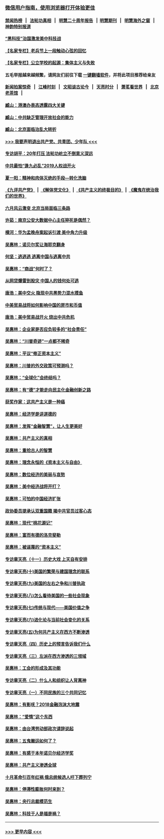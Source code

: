 ### [微信用户指南，使用浏览器打开体验更佳](https://github.com/gfw-breaker/banned-news1/blob/master/indexes/wechat-guide.md?t=0)
#### [禁闻热榜](热点新闻.md?t=0)  &nbsp;&nbsp;|&nbsp;&nbsp; [法轮功真相](https://github.com/gfw-breaker/truth/blob/master/README.md?t=0) &nbsp;&nbsp;|&nbsp;&nbsp; [明慧二十周年报告](https://github.com/gfw-breaker/mh-reports/blob/master/README.md?t=0) &nbsp;&nbsp;|&nbsp;&nbsp;[明慧期刊](https://github.com/gfw-breaker/mh-qikan) &nbsp;&nbsp;|&nbsp;&nbsp; [明慧海外之窗](https://github.com/gfw-breaker/mh-news/blob/master/README.md?t=0) &nbsp;&nbsp;|&nbsp;&nbsp; [神韵特别报道](https://github.com/gfw-breaker/mh-news/blob/master/shenyun.md?t=0)
#### [“黑科技”治国激发美中科技战](../pages/nsc423/n11638056.md?t=02031855) 
#### [【名家专栏】老兵节上一段触动心弦的回忆](../pages/nsc423/n11646016.md?t=02031855) 
#### [【名家专栏】公立学校的起源：集体主义与失败](../pages/nsc423/n11601833.md?t=02031855) 
#### 五毛举报越来越频繁，请网友们前往下载 [一键翻墙软件](https://github.com/gfw-breaker/ssr-accounts)，并将此项目推荐给亲友
#### [新闻拍案惊奇](https://github.com/gfw-breaker/banned-news1/blob/master/pages/link4.md) &nbsp;&nbsp;|&nbsp;&nbsp; [江峰时刻](https://github.com/gfw-breaker/banned-news1/blob/master/pages/link4.md) &nbsp;&nbsp;|&nbsp;&nbsp; [文昭谈古论今](https://github.com/gfw-breaker/banned-news1/blob/master/pages/link4.md) &nbsp;&nbsp;|&nbsp;&nbsp; [天亮时分](https://github.com/gfw-breaker/banned-news1/blob/master/pages/link4.md) &nbsp;&nbsp;|&nbsp;&nbsp; [萧茗看世界](https://github.com/gfw-breaker/banned-news1/blob/master/pages/link4.md) &nbsp;&nbsp;|&nbsp;&nbsp; [北京老茶馆](https://github.com/gfw-breaker/banned-news1/blob/master/pages/link4.md) &nbsp;&nbsp;|&nbsp;&nbsp; 
#### [臧山：港澳办表态透露四大关键](../pages/nsc423/n11421628.md?t=02031855) 
#### [臧山：中共缺乏管理开放社会的能力](../pages/nsc423/n11407457.md?t=02031855) 
#### [臧山：北京面临治乱大转折](../pages/nsc423/n11406895.md?t=02031855) 
#### [>>> 我要声明退出共产党、共青团、少年队 <<<](https://github.com/begood0513/goodnews/blob/master/quit/letter.md) 
#### [专访胡平：20年打压 法轮功屹立不倒意义深远](../pages/nsc423/n11398800.md?t=02031855) 
#### [中共最怕“逢九必乱”2019人权战开火](../pages/nsc423/n11385248.md?t=02031855) 
#### [夏一阳：精神和肉体灭绝的手段—转化洗脑](../pages/nsc423/n11368250.md?t=02031855) 
#### [《九评共产党》](https://github.com/begood0513/9ping.md/blob/master/README.md) &nbsp;|&nbsp; [《解体党文化》](../../../../jtdwh.md/blob/master/README.md)  &nbsp;|&nbsp; [《共产主义的终极目的》](../../../../gczydzjmd.md/blob/master/README.md) &nbsp;|&nbsp; [《魔鬼在统治我们的世界》](../../../../mgztzwmdsj.md/blob/master/README.md) 
#### [六月风云激变 北京当局面临三条路](../pages/nsc423/n11313668.md?t=02031855) 
#### [许茹：南京公安大数据中心主任猝死是偶然？](../pages/nsc423/n11064744.md?t=02031855) 
#### [横河：华为孟晚舟案起诉引渡 美中角力升级](../pages/nsc423/n11027230.md?t=02031855) 
#### [吴惠林：诺贝尔奖让海耶克翻身](../pages/nsc423/n10890049.md?t=02031855) 
#### [何坚：逃逃逃 逃离中国与逃离中共](../pages/nsc423/n10592891.md?t=02031855) 
#### [吴惠林：“商战”何时了？](../pages/nsc423/n10573558.md?t=02031855) 
#### [从网贷爆雷到股灾 中国人的钱何处可逃](../pages/nsc423/n10572800.md?t=02031855) 
#### [唐浩：美中交火 隐现中共黑势力混水摸鱼](../pages/nsc423/n10544040.md?t=02031855) 
#### [中美贸易战将如何影响中国的房市和币值](../pages/nsc423/n10543697.md?t=02031855) 
#### [唐浩：美中贸易战开火 烧出中共危机](../pages/nsc423/n10540126.md?t=02031855) 
#### [吴惠林：企业家是否应负较多的“社会责任”](../pages/nsc423/n10535022.md?t=02031855) 
#### [吴惠林：“川普奇迹”一点都不稀奇](../pages/nsc423/n10512808.md?t=02031855) 
#### [吴惠林：平议“修正资本主义”](../pages/nsc423/n10495724.md?t=02031855) 
#### [吴惠林：川普的外交政策可预测吗？](../pages/nsc423/n10462387.md?t=02031855) 
#### [吴惠林：“全球化”会终结吗？](../pages/nsc423/n10452838.md?t=02031855) 
#### [吴惠林：有“德”才能走向民主化金融创新之路](../pages/nsc423/n10432292.md?t=02031855) 
#### [获奖作家：这共产主义是一种癌](../pages/nsc423/n10431541.md?t=02031855) 
#### [吴惠林：经济学是讲道德的](../pages/nsc423/n10398014.md?t=02031855) 
#### [吴惠林：发挥“金融智慧”，让人生更美好](../pages/nsc423/n10375019.md?t=02031855) 
#### [吴惠林：共产主义的真相](../pages/nsc423/n10351394.md?t=02031855) 
#### [吴惠林：重拾古人的智慧](../pages/nsc423/n10337691.md?t=02031855) 
#### [吴惠林：理念永恒的《资本主义与自由》](../pages/nsc423/n10316274.md?t=02031855) 
#### [吴惠林：数位经济的美丽与哀愁](../pages/nsc423/n10292946.md?t=02031855) 
#### [吴惠林：美中经济战将开打？](../pages/nsc423/n10258825.md?t=02031855) 
#### [吴惠林：可怕的中国经济扩张](../pages/nsc423/n10219147.md?t=02031855) 
#### [政协委员提承认双重国籍 揭中共官员过客心态](../pages/nsc423/n10208809.md?t=02031855) 
#### [吴惠林：现代“桃花源记”](../pages/nsc423/n10185234.md?t=02031855) 
#### [吴惠林：富而有德的洛克斐勒](../pages/nsc423/n10142264.md?t=02031855) 
#### [吴惠林：被诬蔑的“资本主义”](../pages/nsc423/n10124816.md?t=02031855) 
#### [专访章天亮（十一）历史大戏 上天自有安排](../pages/nsc423/n10094905.md?t=02031855) 
#### [专访章天亮(十)美国的繁荣与建国理念的联系](../pages/nsc423/n10094899.md?t=02031855) 
#### [专访章天亮(九)美国的左右之争和川普执政](../pages/nsc423/n10094889.md?t=02031855) 
#### [专访章天亮(八)怎么看待美国的一些社会现象](../pages/nsc423/n10094857.md?t=02031855) 
#### [专访章天亮(七)传统与现代——美国价值之争](../pages/nsc423/n10093140.md?t=02031855) 
#### [专访章天亮(六)进化论与当前社会变化的关系](../pages/nsc423/n10092036.md?t=02031855) 
#### [专访章天亮(五)为何共产主义在西方不断渗透](../pages/nsc423/n10083620.md?t=02031855) 
#### [专访章天亮（四）历史上的预言告诉我们什么](../pages/nsc423/n10083606.md?t=02031855) 
#### [专访章天亮（三）左派在西方渗透的三领域](../pages/nsc423/n10081115.md?t=02031855) 
#### [吴惠林：工会的形成及其功能](../pages/nsc423/n10080633.md?t=02031855) 
#### [专访章天亮（二）什么人和组织让人背离神](../pages/nsc423/n10076637.md?t=02031855) 
#### [专访章天亮（一）不同民族的三个共同记忆](../pages/nsc423/n10074188.md?t=02031855) 
#### [吴惠林：有影呒？2018金融泡沫大地震](../pages/nsc423/n10040534.md?t=02031855) 
#### [吴惠林：“爱情”这个东西](../pages/nsc423/n10019423.md?t=02031855) 
#### [吴惠林：由台湾劳动部政次请辞说起](../pages/nsc423/n9979679.md?t=02031855) 
#### [吴惠林：五鬼搬运如何了？](../pages/nsc423/n9925338.md?t=02031855) 
#### [吴惠林：有感于本年诺贝尔经济学奖](../pages/nsc423/n9871883.md?t=02031855) 
#### [吴惠林：共产主义渗透全球](../pages/nsc423/n9812748.md?t=02031855) 
#### [十月革命引百年红祸 俄总统候选人吁下葬列宁](../pages/nsc423/n9810182.md?t=02031855) 
#### [吴惠林：停滞性膨胀何时来到？](../pages/nsc423/n9764136.md?t=02031855) 
#### [吴惠林：央行总裁模范生](../pages/nsc423/n9728134.md?t=02031855) 
#### [吴惠林：科技于人是福是祸？](../pages/nsc423/n9672982.md?t=02031855) 

----
#### [ >>> 更早内容 <<< ](../indexes/nsc423-earlier.md)
